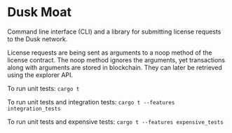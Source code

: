 # Dusk Moat

Command line interface (CLI) and a library for submitting license requests to the Dusk network.

License requests are being sent as arguments to a noop method of the license contract.
The noop method ignores the arguments, yet transactions along with arguments are stored in blockchain.
They can later be retrieved using the explorer API.

To run unit tests:
`cargo t`

To run unit tests and integration tests:
`cargo t --features integration_tests`

To run unit tests and expensive tests:
`cargo t --features expensive_tests`

